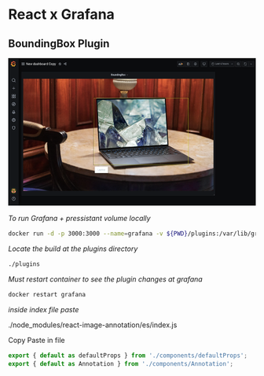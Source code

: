 # React x Grafana

## BoundingBox Plugin

<img src="./sample/sample.png" height="300">

_To run Grafana + pressistant volume locally_

```bash
docker run -d -p 3000:3000 --name=grafana -v ${PWD}/plugins:/var/lib/grafana/plugins grafana/grafana
```

_Locate the build at the plugins directory_

```bash
./plugins
```

_Must restart container to see the plugin changes at grafana_

```bash
docker restart grafana
```

_inside index file paste_

./node_modules/react-image-annotation/es/index.js

Copy Paste in file 

```javascript
export { default as defaultProps } from './components/defaultProps';
export { default as Annotation } from './components/Annotation';
```

